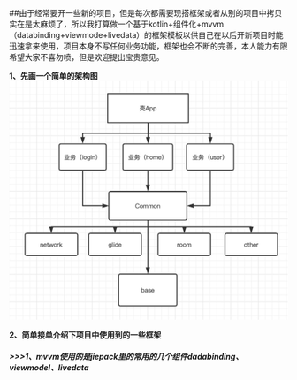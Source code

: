 ##由于经常要开一些新的项目，但是每次都需要现搭框架或者从别的项目中拷贝实在是太麻烦了，所以我打算做一个基于kotlin+组件化+mvvm（databinding+viewmode+livedata）的框架模板以供自己在以后开新项目时能迅速拿来使用，项目本身不写任何业务功能，框架也会不断的完善，本人能力有限希望大家不喜勿喷，但是欢迎提出宝贵意见。

**1、先画一个简单的架构图**
![Image text](https://raw.githubusercontent.com/zenghao1556/img-folder/master/1639236698615.jpg)


**2、简单接单介绍下项目中使用到的一些框架**
#####	>>>1、mvvm使用的是jiepack里的常用的几个组件dadabinding、viewmodel、livedata
 
